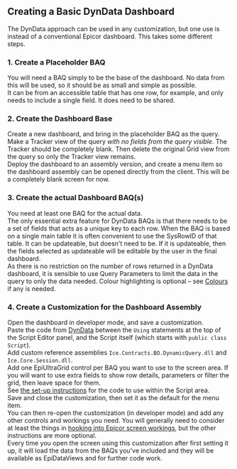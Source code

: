 ## Creating a Basic DynData Dashboard

The DynData approach can be used in any customization, but one use is instead of a conventional Epicor dashboard. This takes some different steps.

### 1. Create a Placeholder BAQ

You will need a BAQ simply to be the base of the dashboard. No data from this will be used, so it should be as small and simple as possible.  
It can be from an accessible table that has one row, for example, and only needs to include a single field. It does need to be shared.

### 2. Create the Dashboard Base

Create a new dashboard, and bring in the placeholder BAQ as the query.  
Make a Tracker view of the query *with no fields from the query visible*. The Tracker should be completely blank. Then delete the original Grid view from the query so only the Tracker view remains.  
Deploy the dashboard to an assembly version, and create a menu item so the dashboard assembly can be opened directly from the client. This will be a completely blank screen for now.

### 3. Create the actual Dashboard BAQ(s)

You need at least one BAQ for the actual data.   
The only essential extra feature for DynData BAQs is that there needs to be a set of fields that acts as a unique key to each row. When the BAQ is based on a single main table it is often convenient to use the SysRowID of that table.
It can be updateable, but doesn't need to be. If it is updateable, then the fields selected as updateable will be editable by the user in the final dashboard.  
As there is no restriction on the number of rows returned in a DynData dashboard, it is sensible to use Query Parameters to limit the data in the query to only the data needed.
Colour highlighting is optional – see [Colours](Colours.md) if any is needed.

### 4. Create a Customization for the Dashboard Assembly

Open the dashboard in developer mode, and save a customization.  
Paste the code from [DynData](DynData.cs) between the `Using` statements at the top of the Script Editor panel, and the Script itself (which starts with `public class Script`).  
Add custom reference assemblies `Ice.Contracts.BO.DynamicQuery.dll` and `Ice.Core.Session.dll`.  
Add one EpiUltraGrid control per BAQ you want to use to the screen area. If you will want to use extra fields to show row details, parameters or filter the grid, then leave space for them.  
See [the set-up instructions](SetUp.md) for the code to use within the Script area.  
Save and close the customization, then set it as the default for the menu item.  
You can then re-open the customization (in developer mode) and add any other controls and workings you need. You will generally need to consider at least the things in [hooking into Epicor screen workings](ScreenWorkings.md), but the other instructions are more optional.  
Every time you open the screen using this customization after first setting it up, it will load the data from the BAQs you've included and they will be available as EpiDataViews and for further code work.